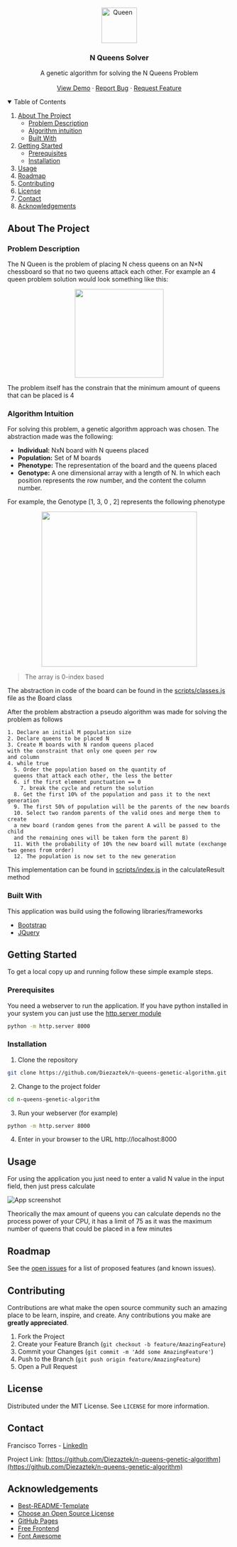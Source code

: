 
<!-- PROJECT LOGO -->
<br />
<p align="center">
  <a href="https://github.com/othneildrew/Best-README-Template">
    <img src="images/wQ.png" alt="Queen" width="80" height="80">
  </a>

  <h3 align="center">N Queens Solver</h3>

  <p align="center">
    A genetic algorithm for solving the N Queens Problem
    <br />
    <br />
    <a href="https://diezaztek.github.io/n-queens-genetic-algorithm/">View Demo</a>
    ·
    <a href="https://github.com/Diezaztek/n-queens-genetic-algorithm/issues">Report Bug</a>
    ·
    <a href="https://github.com/Diezaztek/n-queens-genetic-algorithm/issues">Request Feature</a>
  </p>
</p>



<!-- TABLE OF CONTENTS -->
<details open="open">
  <summary>Table of Contents</summary>
  <ol>
    <li>
      <a href="#about-the-project">About The Project</a>
      <ul>
        <li><a href="#problem-description">Problem Description</a></li>
        <li><a href="#algorithm-intuition">Algorithm intuition</a></li>
        <li><a href="#built-with">Built With</a></li>
      </ul>
    </li>
    <li>
      <a href="#getting-started">Getting Started</a>
      <ul>
        <li><a href="#prerequisites">Prerequisites</a></li>
        <li><a href="#installation">Installation</a></li>
      </ul>
    </li>
    <li><a href="#usage">Usage</a></li>
    <li><a href="#roadmap">Roadmap</a></li>
    <li><a href="#contributing">Contributing</a></li>
    <li><a href="#license">License</a></li>
    <li><a href="#contact">Contact</a></li>
    <li><a href="#acknowledgements">Acknowledgements</a></li>
  </ol>
</details>



<!-- ABOUT THE PROJECT -->
## About The Project

### Problem Description

The N Queen is the problem of placing N chess queens on an N×N chessboard so that no two queens attack each other. For example an 4 queen problem solution would look something like this:

<p align="center">
  <img src="images/4-4-board.png" style="width:200px" />
</p>

The problem itself has the constrain that the minimum amount of queens that can be placed is 4

### Algorithm Intuition

For solving this problem, a genetic algorithm approach was chosen. The abstraction made was the following:
* **Individual:** NxN board with N queens placed
* **Population:** Set of M boards
* **Phenotype:** The representation of the board and the queens placed
* **Genotype:** A one dimensional array  with a length of N. In which each position represents the row number, and the content the column number.

For example, the Genotype [1, 3, 0 , 2] represents the following phenotype

<p align="center">
  <img src="images/4-4-board.png" style="width:350px" />
</p>

>The array is 0-index based

The abstraction in code of the board can be found in the [scripts/classes.js](https://github.com/Diezaztek/n-queens-genetic-algorithm/blob/main/scripts/classes.js) file as the Board class

After the problem abstraction a pseudo algorithm was made for solving the problem as follows

```
1. Declare an initial M population size
2. Declare queens to be placed N
3. Create M boards with N random queens placed
with the constraint that only one queen per row
and column
4. while true
  5. Order the population based on the quantity of
  queens that attack each other, the less the better
  6. if the first element punctuation == 0
    7. break the cycle and return the solution
  8. Get the first 10% of the population and pass it to the next generation
  9. The first 50% of population will be the parents of the new boards
  10. Select two random parents of the valid ones and merge them to create
  a new board (random genes from the parent A will be passed to the child
  and the remaining ones will be taken form the parent B)
  11. With the probability of 10% the new board will mutate (exchange two genes from order)
  12. The population is now set to the new generation
```

This implementation can be found in [scripts/index.js](https://github.com/Diezaztek/n-queens-genetic-algorithm/blob/main/scripts/index.js) in the calculateResult method

### Built With

This application was build using the following libraries/frameworks

* [Bootstrap](https://getbootstrap.com)
* [JQuery](https://jquery.com)



<!-- GETTING STARTED -->
## Getting Started

To get a local copy up and running follow these simple example steps.

### Prerequisites

You need a webserver to run the application. If you have python installed in your system you can just use the [http.server module](https://docs.python.org/3/library/http.server.html#module-http.server)

```sh
python -m http.server 8000
```

### Installation

1. Clone the repository
```sh
git clone https://github.com/Diezaztek/n-queens-genetic-algorithm.git
```
2. Change to the project folder
```sh
cd n-queens-genetic-algorithm
```
3. Run your webserver (for example)
```sh
python -m http.server 8000
```
4. Enter in your browser to the URL http://localhost:8000




<!-- USAGE EXAMPLES -->
## Usage

For using the application you just need to enter a valid N value in the input field, then just press calculate

![App screenshot][app-screenshot]

Theorically the max amount of queens you can calculate depends no the process power of your CPU, it has a limit of 75 as it was the maximum number of queens that could be placed in a few minutes


<!-- ROADMAP -->
## Roadmap

See the [open issues](https://github.com/othneildrew/Best-README-Template/issues) for a list of proposed features (and known issues).



<!-- CONTRIBUTING -->
## Contributing

Contributions are what make the open source community such an amazing place to be learn, inspire, and create. Any contributions you make are **greatly appreciated**.

1. Fork the Project
2. Create your Feature Branch (`git checkout -b feature/AmazingFeature`)
3. Commit your Changes (`git commit -m 'Add some AmazingFeature'`)
4. Push to the Branch (`git push origin feature/AmazingFeature`)
5. Open a Pull Request



<!-- LICENSE -->
## License

Distributed under the MIT License. See `LICENSE` for more information.



<!-- CONTACT -->
## Contact

Francisco Torres - [LinkedIn](https://www.linkedin.com/in/francisco-torres-castillo-386a3a187/)

Project Link: [https://github.com/Diezaztek/n-queens-genetic-algorithm](https://github.com/Diezaztek/n-queens-genetic-algorithm)



<!-- ACKNOWLEDGEMENTS -->
## Acknowledgements
* [Best-README-Template](https://github.com/othneildrew/Best-README-Template)
* [Choose an Open Source License](https://choosealicense.com)
* [GitHub Pages](https://pages.github.com)
* [Free Frontend](https://freefrontend.com/css-spinners/)
* [Font Awesome](https://fontawesome.com)





<!-- MARKDOWN LINKS & IMAGES -->
[4-4-board-solution-screenshot]: images/4-4-board.png
[app-screenshot]: images/app_screenshot.png
